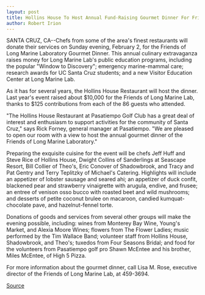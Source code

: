 ```yaml
---
layout: post
title: Hollins House To Host Annual Fund-Raising Gourmet Dinner For Friends Of Long Marine Lab
author: Robert Irion
---
```


SANTA CRUZ, CA--Chefs from some of the area's finest restaurants  will donate their services on Sunday evening, February 2, for the  Friends of Long Marine Laboratory Gourmet Dinner. This annual  culinary extravaganza raises money for Long Marine Lab's public  education programs, including the popular "Window to Discovery";  emergency marine-mammal care; research awards for UC Santa Cruz  students; and a new Visitor Education Center at Long Marine Lab.

As it has for several years, the Hollins House Restaurant will  host the dinner. Last year's event raised about $10,000 for the  Friends of Long Marine Lab, thanks to $125 contributions from each  of the 86 guests who attended.

"The Hollins House Restaurant at Pasatiempo Golf Club has a  great deal of interest and enthusiasm to support activities for the  community of Santa Cruz," says Rick Forney, general manager at  Pasatiempo. "We are pleased to open our room with a view to host  the annual gourmet dinner of the Friends of Long Marine Laboratory."

Preparing the exquisite cuisine for the event will be chefs Jeff  Huff and Steve Rice of Hollins House, Dwight Collins of Sanderlings  at Seascape Resort, Bill Collier of Theo's, Eric Conover of  Shadowbrook, and Tracy and Pat Gentry and Terry Teplitzky of  Michael's Catering. Highlights will include an appetizer of lobster  sausage and seared ahi; an appetizer of duck confit, blackened pear  and strawberry vinaigrette with arugula, endive, and frusee; an  entree of venison osso bucco with roasted beet and wild mushrooms;  and desserts of petite coconut brulee on macaroon, candied kumquat- chocolate pave, and hazelnut-fennel torte.

Donations of goods and services from several other groups will  make the evening possible, including: wines from Monterey Bay Wine,  Young's Market, and Alexia Moore Wines; flowers from The Flower  Ladies; music performed by the Tim Wallace Band; volunteer staff  from Hollins House, Shadowbrook, and Theo's; tuxedos from Four  Seasons Bridal; and food for the volunteers from Pasatiempo golf pro  Shawn McEntee and his brother, Miles McEntee, of High 5 Pizza.

For more information about the gourmet dinner, call Lisa M. Rose, executive director of the Friends of Long Marine Lab, at 459-3694.

[Source](http://www1.ucsc.edu/news_events/press_releases/archive/96-97/01-97/012497-Hollins_House_hosts.html "Permalink to 012497-Hollins_House_hosts")
